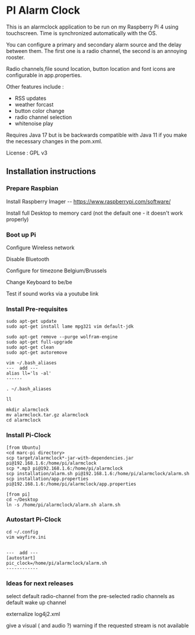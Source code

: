 # PI Alarm Clock

This is an alarmclock application to be run on my Raspberry Pi 4 using touchscreen.
Time is synchronized automatically with the OS.

You can configure a primary and secondary alarm source and the delay between them.
The first one is a radio channel, the second is an annoying rooster.

Radio channels,file sound location, button location and font icons are configurable in app.properties.


Other features include :

 - RSS updates
 - weather forcast
 - button color change
 - radio channel selection
 - whitenoise play

Requires Java 17 but is be backwards compatible with Java 11 if you make the necessary changes in the pom.xml.

License : GPL v3


## Installation instructions
 
### Prepare Raspbian

  Install Raspberry Imager  --    https://www.raspberrypi.com/software/
  
  Install full Desktop to memory card  (not the default one - it doesn't work properly)
 
### Boot up Pi

 Configure Wireless network
 
 Disable Bluetooth
 
 Configure for timezone Belgium/Brussels
 
 Change Keyboard to be/be
 
 Test if sound works via a youtube link
 
### Install Pre-requisites

    sudo apt-get update 
    sudo apt-get install lame mpg321 vim default-jdk
    
    sudo apt-get remove --purge wolfram-engine
    sudo apt-get full-upgrade
    sudo apt-get clean
    sudo apt-get autoremove
    
    vim ~/.bash_aliases
    ---  add ---
    alias ll='ls -al'
    ------
    
    . ~/.bash_aliases
    
    ll
    
    mkdir alarmclock
    mv alarmclock.tar.gz alarmclock
    cd alarmclock

### Install Pi-Clock

    [from Ubuntu]
    <cd marc-pi directory>
    scp target/alarmclock*-jar-with-dependencies.jar pi@192.168.1.6:/home/pi/alarmclock
    scp *.mp3 pi@192.168.1.6:/home/pi/alarmclock
    scp installation/alarm.sh pi@192.168.1.6:/home/pi/alarmclock/alarm.sh
    scp installation/app.properties pi@192.168.1.6:/home/pi/alarmclock/app.properties

    [from pi]
    cd ~/Desktop
    ln -s /home/pi/alarmclock/alarm.sh alarm.sh


### Autostart Pi-Clock
 
    cd ~/.config
    vim wayfire.ini


    ---  add ---
    [autostart]
    pic_clock=/home/pi/alarmclock/alarm.sh
    ------------

### Ideas for next releases

 select default radio-channel from the pre-selected radio channels as default wake up channel
 
 externalize log4j2.xml
 
 give a visual ( and audio ?)  warning if the requested stream is not available